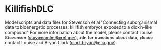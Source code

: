 # KillifishDLC
Model scripts and data files for Stevenson et al "Connecting suborganismal data to bioenergetic processes: killifish embryos exposed to a dioxin-like compound"
For more information about the model, please contact Louise Stevenson (stevensonlm@ornl.gov), adn for questions about data, please contact Louise and Bryan Clark (clark.bryan@epa.gov).

